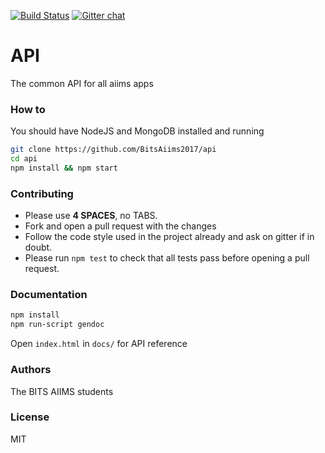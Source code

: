 [![Build Status](https://travis-ci.org/BitsAiims2017/api.svg?branch=master)](https://travis-ci.org/BitsAiims2017/api)
[![Gitter chat](https://badges.gitter.im/BitsAiims2017/api.png)](https://gitter.im/BITS-Developers/Lobby)


# API
The common API for all aiims apps


### How to
You should have NodeJS and MongoDB installed and running
```bash
git clone https://github.com/BitsAiims2017/api
cd api
npm install && npm start
```


### Contributing
- Please use **4 SPACES**, no TABS.
- Fork and open a pull request with the changes
- Follow the code style used in the project already and ask on gitter if in
doubt.
- Please run ```npm test``` to check that all tests pass before opening a pull request.


### Documentation
```bash
npm install
npm run-script gendoc
```
Open ```index.html``` in ```docs/``` for API reference


### Authors
The BITS AIIMS students


### License
MIT
